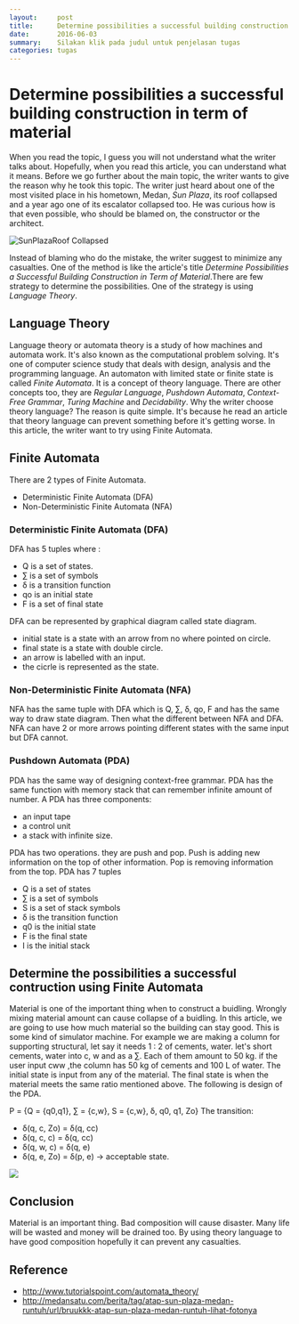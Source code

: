 ```yaml
---
layout:     post
title:      Determine possibilities a successful building construction in term of material
date:       2016-06-03
summary:    Silakan klik pada judul untuk penjelasan tugas
categories: tugas
---
```


# Determine possibilities a successful building construction in term of material
When you read the topic, I guess you will not understand what the writer talks about. Hopefully, when you read this article, you can understand what it means. Before we go further about the main topic, the writer wants to give the reason why he took this topic. The writer just heard about one of the most visited place in his hometown, Medan, _Sun Plaza_, its roof collapsed and a year ago one of its escalator collapsed too. He was curious how is that even possible, who should be blamed on, the constructor or the architect.

![SunPlazaRoof Collapsed](http://wp.medansatu.com/wp-content/uploads/2016/05/sun-plaza-runtuh-medansatu.jpg)

Instead of blaming who do the mistake, the writer suggest to minimize any casualties. One of the method is like the article's title _Determine Possibilities a Successful Building Construction in Term of Material_.There are few strategy to determine the possibilities. One of the strategy is using _Language Theory_.

## Language Theory
Language theory or automata theory is a study of how machines and automata work. It's also known as the computational problem solving. It's one of computer science study that deals with design, analysis and the programming language. An automaton with limited state or finite state is called _Finite Automata_. It is a concept of theory language. There are other concepts too, they are _Regular Language_, _Pushdown Automata_, _Context-Free Grammar_, _Turing Machine_ and _Decidability_. Why the writer choose theory language? The reason is quite simple. It's because he read an article that theory language can prevent something before it's getting worse. In this article, the writer want to try using Finite Automata. 

## Finite Automata
There are 2 types of Finite Automata.
- Deterministic Finite Automata (DFA)
- Non-Deterministic Finite Automata (NFA)

### Deterministic Finite Automata (DFA)
DFA has 5 tuples where :
- Q is a set of states.
- ∑ is a set of symbols
- δ is a transition function
- qo is an initial state
- F is a set of final state

DFA can be represented by graphical diagram called state diagram.
- initial state is a state with an arrow from no where pointed on circle.
- final state is a state with double circle.
- an arrow is labelled with an input.
- the cicrle is represented as the state.

### Non-Deterministic Finite Automata (NFA)
NFA has the same tuple with DFA which is Q, ∑, δ, qo, F and has the same way to draw state diagram. Then what the different between NFA and DFA. NFA can have 2 or more arrows pointing different states with the same input but DFA cannot. 

### Pushdown Automata (PDA)
PDA has the same way of designing context-free grammar. PDA has the same function with memory stack that can remember infinite amount of number. A PDA has three components:
- an input tape
- a control unit
- a stack with infinite size.

PDA has two operations. they are push and pop. Push is adding new information on the top of other information. Pop is removing information from the top.
PDA has 7 tuples
- Q is a set of states
- ∑ is a set of symbols
- S is a set of stack symbols
- δ is the transition function
- q0 is the initial state
- F is the final state
- I is the initial stack

## Determine the possibilities a successful contruction using Finite Automata
Material is one of the important thing when to construct a buidling. Wrongly mixing material amount can cause collapse of a buidling. In this article, we are going to use how much material so the building can stay good. This is some kind of simulator machine. For example we are making a column for supporting structural, let say it needs 1 : 2 of cements, water. let's short cements, water into c, w and as a ∑. Each of them amount to 50 kg. if the user input cww ,the column has 50 kg of cements and 100 L of water. The initial state is input from any of the material. The final state is when the material meets the same ratio mentioned above. The following is design of the PDA.

P = {Q = {q0,q1}, ∑ = {c,w}, S = {c,w}, δ, q0, q1, Zo}
The transition:
- δ(q, c, Zo) = δ(q, cc)
- δ(q, c, c) = δ(q, cc)
- δ(q, w, c) = δ(q, e)
- δ(q, e, Zo) = δ(p, e) -> acceptable state.

<img src="https://www.dropbox.com/s/lwtaadhuw2npifo/DFA.jpg?dl=0">


## Conclusion
Material is an important thing. Bad composition will cause disaster. Many life will be wasted and money will be drained too. By using theory language to have good composition hopefully it can prevent any casualties.

## Reference
- http://www.tutorialspoint.com/automata_theory/
- http://medansatu.com/berita/tag/atap-sun-plaza-medan-runtuh/url/bruukkk-atap-sun-plaza-medan-runtuh-lihat-fotonya
